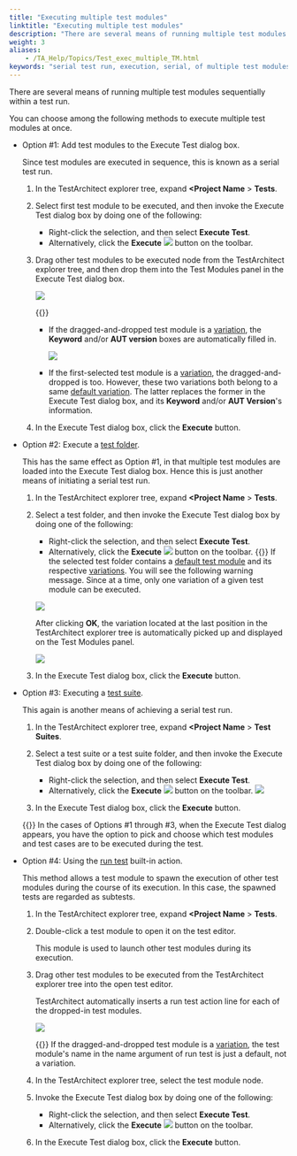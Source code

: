 ```yaml
--- 
title: "Executing multiple test modules"
linktitle: "Executing multiple test modules"
description: "There are several means of running multiple test modules sequentially within a test run."
weight: 3
aliases: 
    - /TA_Help/Topics/Test_exec_multiple_TM.html
keywords: "serial test run, execution, serial, of multiple test modules, of test folders, of test suites, test modules, executing multiple"
---
```


There are several means of running multiple test modules sequentially within a test run.

You can choose among the following methods to execute multiple test modules at once.

-   Option \#1: Add test modules to the Execute Test dialog box.

    Since test modules are executed in sequence, this is known as a serial test run.

    1.  In the TestArchitect explorer tree, expand **<Project Name** \> **Tests**.

    2.  Select first test module to be executed, and then invoke the Execute Test dialog box by doing one of the following:

        -   Right-click the selection, and then select **Execute Test**.
        -   Alternatively, click the **Execute** ![](/images/TA_Help/Images/btn.TAC_toolbar.Execute.png) button on the toolbar.
    3.  Drag other test modules to be executed node from the TestArchitect explorer tree, and then drop them into the Test Modules panel in the Execute Test dialog box.

        ![](/images/TA_Help/Images/ug_testexecution1.png)

        {{<note>}}

        -   If the dragged-and-dropped test module is a [variation](/user-guide/tests/creating-a-test-module-variation), the **Keyword** and/or **AUT version** boxes are automatically filled in.

            ![](/images/TA_Help/Images/ug_testexecution1_tm_var.png)

        -   If the first-selected test module is a [variation](/user-guide/tests/creating-a-test-module-variation), the dragged-and-dropped is too. However, these two variations both belong to a same [default variation](/user-guide/variations/default-variations). The latter replaces the former in the Execute Test dialog box, and its **Keyword** and/or **AUT Version**'s information.
    4.  In the Execute Test dialog box, click the **Execute** button.

-   Option \#2: Execute a [test folder](/user-guide/tests/creating-a-test-folder).

    This has the same effect as Option \#1, in that multiple test modules are loaded into the Execute Test dialog box. Hence this is just another means of initiating a serial test run.

    1.  In the TestArchitect explorer tree, expand **<Project Name** \> **Tests**.

    2.  Select a test folder, and then invoke the Execute Test dialog box by doing one of the following:

        -   Right-click the selection, and then select **Execute Test**.
        -   Alternatively, click the **Execute** ![](/images/TA_Help/Images/btn.TAC_toolbar.Execute.png) button on the toolbar.
        {{<note>}} If the selected test folder contains a [default test module](/user-guide/variations/default-variations) and its respective [variations](/user-guide/tests/creating-a-test-module-variation). You will see the following warning message. Since at a time, only one variation of a given test module can be executed.

        ![](/images/TA_Help/Images/execution_test_folder_variation.png)

        After clicking **OK**, the variation located at the last position in the TestArchitect explorer tree is automatically picked up and displayed on the Test Modules panel.

        ![](/images/TA_Help/Images/Execute_test_dlg_TM_variation.png)

    3.  In the Execute Test dialog box, click the **Execute** button.

-   Option \#3: Executing a [test suite](/user-guide/projects-and-project-items/project-items/test-suites/).

    This again is another means of achieving a serial test run.

    1.  In the TestArchitect explorer tree, expand **<Project Name** \> **Test Suites**.

    2.  Select a test suite or a test suite folder, and then invoke the Execute Test dialog box by doing one of the following:

        -   Right-click the selection, and then select **Execute Test**.
        -   Alternatively, click the **Execute** ![](/images/TA_Help/Images/btn.TAC_toolbar.Execute.png) button on the toolbar.
        ![](/images/TA_Help/Images/execution_test_suite.png)

    3.  In the Execute Test dialog box, click the **Execute** button.

    {{<tip>}} In the cases of Options \#1 through \#3, when the Execute Test dialog appears, you have the option to pick and choose which test modules and test cases are to be executed during the test.

-   Option \#4: Using the [run test](/automation-guide/action-based-testing-language/built-in-actions/test-support-actions/control-flow/run-test) built-in action.

    This method allows a test module to spawn the execution of other test modules during the course of its execution. In this case, the spawned tests are regarded as subtests.

    1.  In the TestArchitect explorer tree, expand **<Project Name** \> **Tests**.

    2.  Double-click a test module to open it on the test editor.

        This module is used to launch other test modules during its execution.

    3.  Drag other test modules to be executed from the TestArchitect explorer tree into the open test editor.

        TestArchitect automatically inserts a run test action line for each of the dropped-in test modules.

        ![](/images/TA_Help/Images/ug_testexecution2.png)

        {{<important>}} If the dragged-and-dropped test module is a [variation](/user-guide/tests/creating-a-test-module-variation), the test module's name in the name argument of run test is just a default, not a variation.

    4.  In the TestArchitect explorer tree, select the test module node.

    5.  Invoke the Execute Test dialog box by doing one of the following:

        -   Right-click the selection, and then select **Execute Test**.
        -   Alternatively, click the **Execute** ![](/images/TA_Help/Images/btn.TAC_toolbar.Execute.png) button on the toolbar.
    6.  In the Execute Test dialog box, click the **Execute** button.





